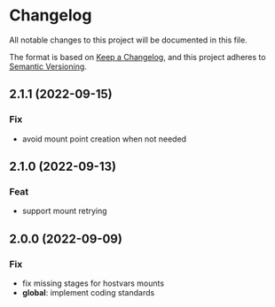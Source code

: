 # Changelog
All notable changes to this project will be documented in this file.

The format is based on [Keep a Changelog](https://keepachangelog.com/en/1.0.0/),
and this project adheres to [Semantic Versioning](https://semver.org/spec/v2.0.0.html).

## 2.1.1 (2022-09-15)

### Fix

- avoid  mount point creation when not needed

## 2.1.0 (2022-09-13)

### Feat

- support mount retrying

## 2.0.0 (2022-09-09)

### Fix

- fix missing stages for hostvars mounts
- **global**: implement coding standards
